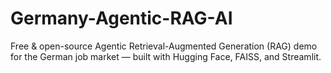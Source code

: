 # Germany-Agentic-RAG-AI
Free &amp; open-source Agentic Retrieval-Augmented Generation (RAG) demo for the German job market — built with Hugging Face, FAISS, and Streamlit.
